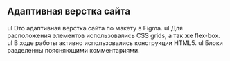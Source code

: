 ## Адаптивная верстка сайта

ul Это адаптивная верстка сайта по макету в Figma.
ul Для расположения элементов использовались CSS grids, а так же flex-box.
ul В ходе работы активно использовались конструкции HTML5.
ul Блоки разделенны поясняющими комментариями.
